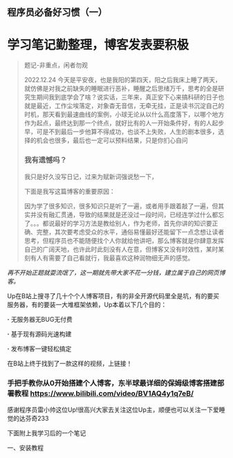 ## 程序员必备好习惯（一）

# 学习笔记勤整理，博客发表要积极

> 题记-非重点，闲者勿观
>
> 2022.12.24 今天是平安夜，也是我阳的第四天，阳之后我床上睡了两天，就仿佛是对我之前缺失的睡眠进行恶补，睡醒之后思绪万千，思考的全是研究生期间我到底学会了啥？说实话，三年来，真正安下心来搞科研的日子也就是最近，工作尘埃落定，对象杳无音信，无牵无挂，正是读书沉淀自己的时机，那天看到最速曲线的案例，小球无论从以什么高度落下，以哪个地方作为起点，最终达到那一个终点，就好比有的人一开始条件好，有的人起步早，可是不到最后一步他算不得成功，也谈不上失败，人生的剧本很多，选择的机会也很多，最后也一定可以预料结果，只是你扪心自问
>
> ### 我有遗憾吗？
>
> 我只是好久没写日记，过来为赋新词强说愁一下，
>
> 下面是我写这篇博客的重要原因：
>
> 因为学了很多知识，很多知识只是听了一遍，或者用手跟着敲了一遍，但其实并没有融汇贯通，导致的结果就是还没过一段时间，已经连学过什么都忘了。。。都说最好的学习方法是教给别人，作为老师，首先你讲的知识要正确、完整，其次要考虑受众的水平，通俗易懂最好还能留下一点念想让读者思考，但程序员也不能随便找个人你就给他讲吧，那么博客就是你肆意发挥自己的广阔天地，也许此时此刻没有人在意，但博客又没有时效性，某时某刻有人有需要了自己看就行，我最喜欢这种润物细无声的感觉。

*再不开始正题就耍流氓了，这一期就先带大家不花一分钱，建立属于自己的网页博客。*

Up在B站上搜寻了几十个个人博客项目，有的非全开源代码里全是坑，有的要买服务器，有的要装一大堆框架依赖，Up本着以下几个目的：

**·** 无服务器无BUG无付费

**·** 基于现有源码光速构建

**·** 发布博客一键轻松搞定

在B站上终于找到了一款这样的视频，上链接！

### 手把手教你从0开始搭建个人博客，东半球最详细的保姆级博客搭建部署教程  https://www.bilibili.com/video/BV1AQ4y1q7eB/

感谢程序员雷小帅这位Up!很高兴大家去关注这位Up主，顺便也可以关注一下爱睡觉的达芬奇233

下面附上我学习后的一个笔记

一、安装教程

